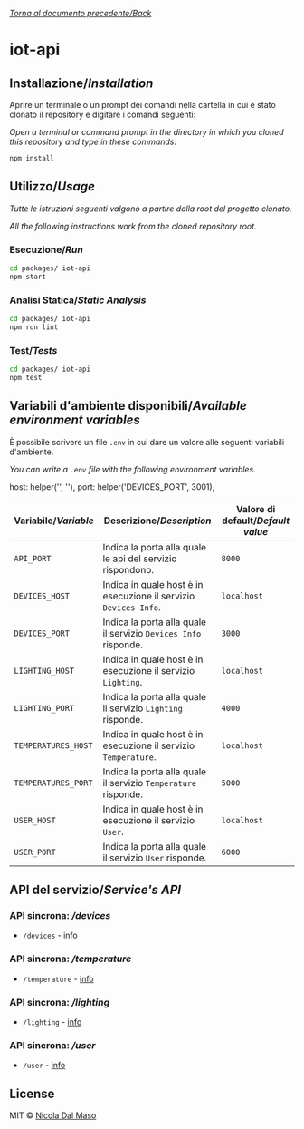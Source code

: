 [_Torna al documento precedente/Back_](https://github.com/niktekusho/IoTDashboard/)

#  iot-api

## Installazione/_Installation_

Aprire un terminale o un prompt dei comandi nella cartella in cui è stato clonato il repository e digitare i comandi seguenti:

_Open a terminal or command prompt in the directory in which you cloned this repository and type in these commands:_

```sh
npm install
```

## Utilizzo/_Usage_

_Tutte le istruzioni seguenti valgono a partire dalla root del progetto clonato._

_All the following instructions work from the cloned repository root._

### Esecuzione/_Run_

```sh
cd packages/ iot-api
npm start
```

### Analisi Statica/_Static Analysis_

```sh
cd packages/ iot-api
npm run lint
```

### Test/_Tests_

```sh
cd packages/ iot-api
npm test
```

## Variabili d'ambiente disponibili/_Available environment variables_

È possibile scrivere un file `.env` in cui dare un valore alle seguenti variabili d'ambiente.

_You can write a `.env` file with the following environment variables._

host: helper('', ''),
port: helper('DEVICES_PORT', 3001),

| Variabile/_Variable_ | Descrizione/_Description_                                            | Valore di default/_Default value_ |
| -------------------- | -------------------------------------------------------------------- | --------------------------------- |
| `API_PORT`           | Indica la porta alla quale le api del servizio rispondono.           | `8000`                            |
| `DEVICES_HOST`       | Indica in quale host è in esecuzione il servizio `Devices Info`.     | `localhost`                       |
| `DEVICES_PORT`       | Indica la porta alla quale il servizio `Devices Info` risponde.      | `3000`                           |
| `LIGHTING_HOST`         | Indica in quale host è in esecuzione il servizio `Lighting`.        | `localhost`                            |
| `LIGHTING_PORT`     | Indica la porta alla quale il servizio `Lighting` risponde.                | `4000`                            |
| `TEMPERATURES_HOST`       | Indica in quale host è in esecuzione il servizio `Temperature`.     | `localhost`                       |
| `TEMPERATURES_PORT`       | Indica la porta alla quale il servizio `Temperature` risponde.      | `5000`                           |
| `USER_HOST`       | Indica in quale host è in esecuzione il servizio `User`.     | `localhost`                       |
| `USER_PORT`       | Indica la porta alla quale il servizio `User` risponde.      | `6000`                           |




## API del servizio/_Service's API_

### API sincrona: _/devices_

-  `/devices` - [info](../devices-service/README.md#api-sincrona)


### API sincrona: _/temperature_

-  `/temperature` - [info](../temperature-service/README.md#api-sincrona)


### API sincrona: _/lighting_

-  `/lighting` - [info](../lighting-service/README.md#api-sincrona)


### API sincrona: _/user_

-  `/user` - [info](../user-service/README.md#api-sincrona)



## License

MIT ©  [Nicola Dal Maso](https://github.com/niktekusho)
